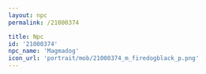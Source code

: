 ```yaml
---
layout: npc
permalink: /21000374

title: Npc
id: '21000374'
npc_name: 'Magmadog'
icon_url: 'portrait/mob/21000374_m_firedogblack_p.png'
---
```

